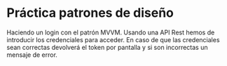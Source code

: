 # Práctica patrones de diseño
Haciendo un login con el patrón MVVM. Usando una API Rest hemos de 
introducir los credenciales para acceder. 
En caso de que las credenciales sean correctas devolverá el token por 
pantalla y si son incorrectas un mensaje de error. 
